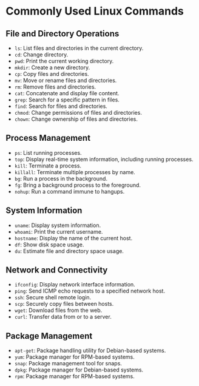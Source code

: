 # Commonly Used Linux Commands

## File and Directory Operations

- `ls`: List files and directories in the current directory.
- `cd`: Change directory.
- `pwd`: Print the current working directory.
- `mkdir`: Create a new directory.
- `cp`: Copy files and directories.
- `mv`: Move or rename files and directories.
- `rm`: Remove files and directories.
- `cat`: Concatenate and display file content.
- `grep`: Search for a specific pattern in files.
- `find`: Search for files and directories.
- `chmod`: Change permissions of files and directories.
- `chown`: Change ownership of files and directories.

## Process Management

- `ps`: List running processes.
- `top`: Display real-time system information, including running processes.
- `kill`: Terminate a process.
- `killall`: Terminate multiple processes by name.
- `bg`: Run a process in the background.
- `fg`: Bring a background process to the foreground.
- `nohup`: Run a command immune to hangups.

## System Information

- `uname`: Display system information.
- `whoami`: Print the current username.
- `hostname`: Display the name of the current host.
- `df`: Show disk space usage.
- `du`: Estimate file and directory space usage.

## Network and Connectivity

- `ifconfig`: Display network interface information.
- `ping`: Send ICMP echo requests to a specified network host.
- `ssh`: Secure shell remote login.
- `scp`: Securely copy files between hosts.
- `wget`: Download files from the web.
- `curl`: Transfer data from or to a server.

## Package Management

- `apt-get`: Package handling utility for Debian-based systems.
- `yum`: Package manager for RPM-based systems.
- `snap`: Package management tool for snaps.
- `dpkg`: Package manager for Debian-based systems.
- `rpm`: Package manager for RPM-based systems.
